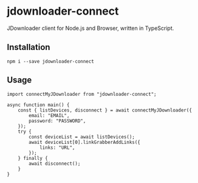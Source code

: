 # jdownloader-connect

JDownloader client for Node.js and Browser, written in TypeScript.

## Installation

```
npm i --save jdownloader-connect
```

## Usage

```
import connectMyJDownloader from "jdownloader-connect";

async function main() {
	const { listDevices, disconnect } = await connectMyJDownloader({
		email: "EMAIL",
		password: "PASSWORD",
	});
	try {
		const deviceList = await listDevices();
		await deviceList[0].linkGrabberAddLinks({
			links: "URL",
		});
	} finally {
		await disconnect();
	}
}
```
